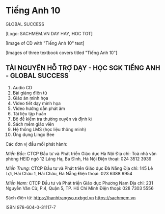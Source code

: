 # Tiếng Anh 10

GLOBAL SUCCESS

[Logo: SACHMEM.VN DAY HAY, HOC TOT]

[Image of CD with "Tiếng Anh 10" text]

[Images of three textbook covers titled "Tiếng Anh 10"]

## TÀI NGUYÊN HỖ TRỢ DẠY - HỌC SGK TIẾNG ANH - GLOBAL SUCCESS

1. Audio CD
2. Bài giảng điện tử
3. Giáo án minh họa
4. Video tiết dạy minh họa
5. Video hướng dẫn phát âm
6. Tài liệu tập huấn
7. Bộ đề kiểm tra thường xuyên và định kì
8. Sách mềm giáo viên
9. Hệ thống LMS (học liệu thông minh)
10. Ứng dụng Lingo Bee

Các đơn vị đầu mối phát hành:

*Miền Bắc:* CTCP Đầu tư và Phát triển Giáo dục Hà Nội
Địa chỉ: Toà nhà văn phòng HEID ngõ 12 Láng Hạ, Ba Đình, Hà Nội    Điện thoại: 024 3512 3939

*Miền Trung:* CTCP Đầu tư và Phát triển Giáo dục Đà Nẵng
Địa chỉ: 145 Lê Lợi, Hải Châu 1, Hải Châu, Đà Nẵng    Điện thoại: 023 6388 9954

*Miền Nam:* CTCP Đầu tư và Phát triển Giáo dục Phương Nam
Địa chỉ: 231 Nguyễn Văn Cừ, P.4, Quận 5, TP. Hồ Chí Minh    Điện thoại: 028 7303 5556

Sách điện tử: https://hanhtrangso.nxbgd.vn
https://sachmem.vn

ISBN 978-604-0-31117-7